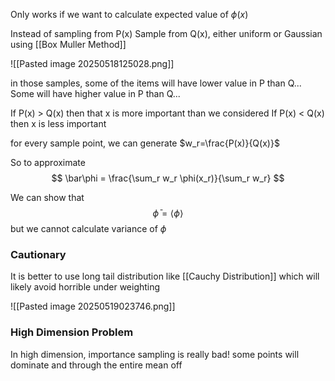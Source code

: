 Only works if we want to calculate expected value of $\phi(x)$

Instead of sampling from P(x)
Sample from Q(x), either uniform or Gaussian using [[Box Muller Method]]

![[Pasted image 20250518125028.png]]

in those samples, some of the items will have lower value in P than Q... Some will have higher value in P than Q...

If P(x) > Q(x) then that x is more important than we considered
If P(x) < Q(x) then x is less important 

for every sample point, we can generate $w_r=\frac{P(x)}{Q(x)}$

So to approximate
$$
\bar\phi = \frac{\sum_r w_r \phi(x_r)}{\sum_r w_r}
$$

We can show that 
$$
\bar\phi = \langle \phi \rangle
$$
but we cannot calculate variance of $\phi$
### Cautionary
It is better to use long tail distribution like [[Cauchy Distribution]] which will likely avoid horrible under weighting

![[Pasted image 20250519023746.png]]

### High Dimension Problem
In high dimension, importance sampling is really bad!
some points will dominate and through the entire mean off
